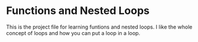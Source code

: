 # Functions and Nested Loops

This is the project file for learning funtions and nested loops.
I like the whole concept of loops and how you can put a loop in a loop.
